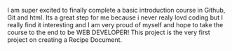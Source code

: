  I am super excited to finally complete a basic introduction course in Github, Git and html. Its a great step for me because i never realy lovd coding but I really find it interesting and I am very proud of myself and hope to take the course to the end to be WEB DEVELOPER! 
 This project is the very first project on creating a Recipe Document.
